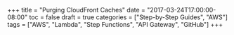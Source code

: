+++
title = "Purging CloudFront Caches"
date = "2017-03-24T17:00:00-08:00"
toc = false
draft = true
categories = ["Step-by-Step Guides", "AWS"]
tags = ["AWS", "Lambda", "Step Functions", "API Gateway", "GitHub"]
+++

